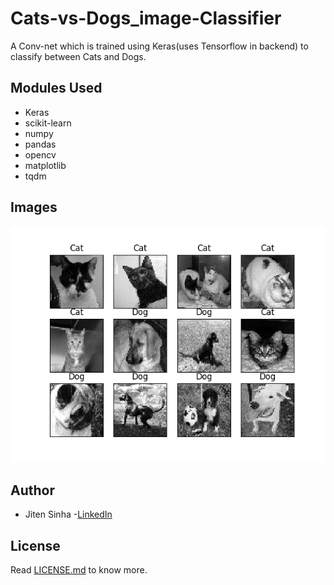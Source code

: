 # Cats-vs-Dogs_image-Classifier
A Conv-net which is trained using Keras(uses Tensorflow in backend) to classify between Cats and Dogs.

## Modules Used
- Keras
- scikit-learn
- numpy
- pandas
- opencv
- matplotlib
- tqdm

## Images 
 ![picture](Figure_1.png)

## Author
- Jiten Sinha -[LinkedIn](https://www.linkedin.com/in/jiten-sinha-131043159/)

## License
Read [LICENSE.md](https://github.com/jitensinha98/Cats-vs-Dogs_image-Classifier/blob/master/LICENSE) to know more.
